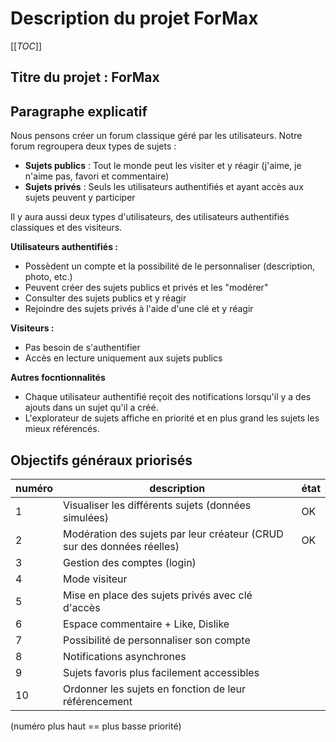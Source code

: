 # Description du projet ForMax

[[_TOC_]]

## Titre du projet : ForMax

## Paragraphe explicatif

Nous pensons créer un forum classique géré par les utilisateurs. Notre forum regroupera deux types de sujets :

- **Sujets publics** : Tout le monde peut les visiter et y réagir (j'aime, je n'aime pas, favori et commentaire)
- **Sujets privés** : Seuls les utilisateurs authentifiés et ayant accès aux sujets peuvent y participer

Il y aura aussi deux types d'utilisateurs, des utilisateurs authentifiés classiques et des visiteurs.

**Utilisateurs authentifiés :**
- Possèdent un compte et la possibilité de le personnaliser (description, photo, etc.)
- Peuvent créer des sujets publics et privés et les "modérer"
- Consulter des sujets publics et y réagir
- Rejoindre des sujets privés à l'aide d'une clé et y réagir

**Visiteurs :** 

- Pas besoin de s'authentifier 
- Accès en lecture uniquement aux sujets publics

**Autres focntionnalités**

- Chaque utilisateur authentifié reçoit des notifications lorsqu'il y a des ajouts dans un sujet qu'il a créé.
- L'explorateur de sujets affiche en priorité et en plus grand les sujets les mieux référencés.

## Objectifs généraux priorisés

| numéro | description | état |
|---|---|---|
| 1 | Visualiser les différents sujets (données simulées) | OK |
| 2 | Modération des sujets par leur créateur (CRUD sur des données réelles) | OK |
| 3 | Gestion des comptes (login) |  |
| 4 | Mode visiteur |  |
| 5 | Mise en place des sujets privés avec clé d'accès |  |
| 6 | Espace commentaire + Like, Dislike |  |
| 7 | Possibilité de personnaliser son compte |  |
| 8 | Notifications asynchrones |  |
| 9 | Sujets favoris plus facilement accessibles |  |
| 10 | Ordonner les sujets en fonction de leur référencement |  |

(numéro plus haut == plus basse priorité)
